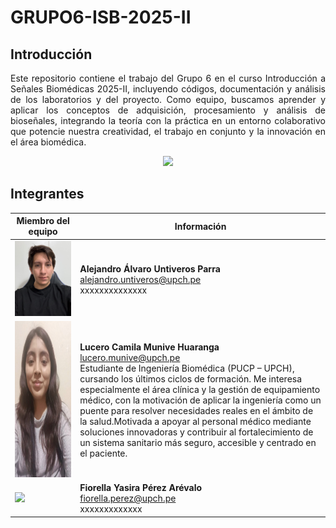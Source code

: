 # GRUPO6-ISB-2025-II

## Introducción
<p align="justify">
Este repositorio contiene el trabajo del Grupo 6 en el curso Introducción a Señales Biomédicas 2025-II, incluyendo códigos, documentación y análisis de los laboratorios y del proyecto. Como equipo, buscamos aprender y aplicar los conceptos de adquisición, procesamiento y análisis de bioseñales, integrando la teoría con la práctica en un entorno colaborativo que potencie nuestra creatividad, el trabajo en conjunto y la innovación en el área biomédica.
</p>
<p align="center">
  <img src="./Laboratorios/Otros/ECG.gif"  width="400"/>
</p>

## Integrantes
| Miembro del equipo | Información |
|------|-------------|
| <img src="Laboratorios/Otros/alvaro.jpg" width="500"> | **Alejandro Álvaro Untiveros Parra**<br><a href="mailto:alejandro.untiveros@upch.pe" style="color:blue; text-decoration:underline;">alejandro.untiveros@upch.pe</a><br> xxxxxxxxxxxxxx |
| <img src="Laboratorios/Otros/lucero.jpeg" width="200" height="250"> | **Lucero Camila Munive Huaranga**<br><a href="mailto:lucero.munive@upch.pe" style="color:blue; text-decoration:underline;">lucero.munive@upch.pe</a><br> Estudiante de Ingeniería Biomédica (PUCP – UPCH), cursando los últimos ciclos de formación. Me interesa especialmente el área clínica y la gestión de equipamiento médico, con la motivación de aplicar la ingeniería como un puente para resolver necesidades reales en el ámbito de la salud.Motivada a apoyar al personal médico mediante soluciones innovadoras y contribuir al fortalecimiento de un sistema sanitario más seguro, accesible y centrado en el paciente.|
| <img src="Laboratorios/Otros/fiorella.jpeg" width="650"> | **Fiorella Yasira Pérez Arévalo**<br><a href="mailto:fiorella.perez@upch.pe" style="color:blue; text-decoration:underline;">fiorella.perez@upch.pe</a><br> xxxxxxxxxxxxx|
